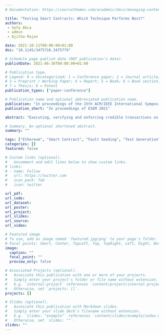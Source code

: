 ```yaml
---
# Documentation: https://sourcethemes.com/academic/docs/managing-content/

title: "Testing Smart Contracts: Which Technique Performs Best?"
authors:
 - Sefa Akca
 - admin
 - Ajitha Rajan

date: 2021-10-11T00:00:00+01:00
doi: "10.1145/3475716.3475779"

# Schedule page publish date (NOT publication's date).
publishDate: 2021-06-30T00:00:00+01:00

# Publication type.
# Legend: 0 = Uncategorized; 1 = Conference paper; 2 = Journal article;
# 3 = Preprint / Working Paper; 4 = Report; 5 = Book; 6 = Book section;
# 7 = Thesis; 8 = Patent
publication_types: ["paper-conference"]

# Publication name and optional abbreviated publication name.
publication: "In proceedings of the 15th ACM/IEEE International Symposium on Empirical Software Engineering and Measurement (ESEM 2021)"
publication_short: "In proceedings of ESEM 2021"

abstract: "Executing, verifying and enforcing credible transactions on permissionless blockchains is done using smart contracts. A key challenge with smart contracts is ensuring their correctness and security. Several test input generation techniques for detecting vulnerabilities in smart contracts have been proposed in the last few years. However,a comparison of proposed techniques to gauge their effectivenessis missing. This paper conducts an empirical evaluation of testing techniques for smart contracts. The testing techniques we evaluated are: (1) Blackbox fuzzing, (2) Adaptive fuzzing, (3) Coverage-guided fuzzing with an SMT solver and (4) Genetic algorithm. We do not consider static analysis tools, as several recent studies have assessed and compared effectiveness of these tools. We evaluate effectiveness of the test generation techniques using (1) Coverage achieved - we use four code coverage metrics targeting smart contracts, (2) Fault finding ability - using aritificially seeded and real security vulnerabilities of different types. We used two datasets in our evaluation - one with 1665 real smart contracts from Etherscan, and another with 90 real contracts with known vulnerabilities to assess fault finding ability. We find Adaptive fuzzing performs best in terms of coverage and fault finding over contractsin both datasets."

# Summary. An optional shortened abstract.
summary: ""

tags: ["Ethereum", "Smart Contract", "Fault Seeding", "Test Generation", "Genetic Algorithm", "Fuzzing", "SMT Solving", "Software Testing"]
categories: []
featured: false

# Custom links (optional).
#   Uncomment and edit lines below to show custom links.
# links:
# - name: Follow
#   url: https://twitter.com
#   icon_pack: fab
#   icon: twitter

url_pdf:
url_code:
url_dataset:
url_poster:
url_project:
url_slides:
url_source:
url_video:

# Featured image
# To use, add an image named `featured.jpg/png` to your page's folder. 
# Focal points: Smart, Center, TopLeft, Top, TopRight, Left, Right, BottomLeft, Bottom, BottomRight.
image:
  caption: ""
  focal_point: ""
  preview_only: false

# Associated Projects (optional).
#   Associate this publication with one or more of your projects.
#   Simply enter your project's folder or file name without extension.
#   E.g. `internal-project` references `content/project/internal-project/index.md`.
#   Otherwise, set `projects: []`.
projects: []

# Slides (optional).
#   Associate this publication with Markdown slides.
#   Simply enter your slide deck's filename without extension.
#   E.g. `slides: "example"` references `content/slides/example/index.md`.
#   Otherwise, set `slides: ""`.
slides: ""
---
```

